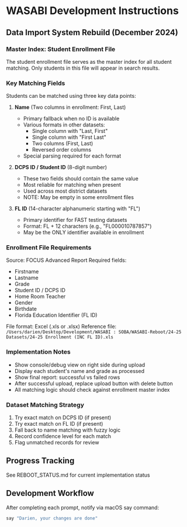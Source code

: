 # WASABI Development Instructions

## Data Import System Rebuild (December 2024)

### Master Index: Student Enrollment File
The student enrollment file serves as the master index for all student matching. Only students in this file will appear in search results.

### Key Matching Fields
Students can be matched using three key data points:

1. **Name** (Two columns in enrollment: First, Last)
   - Primary fallback when no ID is available
   - Various formats in other datasets:
     - Single column with "Last, First"
     - Single column with "First Last"
     - Two columns (First, Last)
     - Reversed order columns
   - Special parsing required for each format

2. **DCPS ID / Student ID** (8-digit number)
   - These two fields should contain the same value
   - Most reliable for matching when present
   - Used across most district datasets
   - NOTE: May be empty in some enrollment files

3. **FL ID** (14-character alphanumeric starting with "FL")
   - Primary identifier for FAST testing datasets
   - Format: FL + 12 characters (e.g., "FL000010787857")
   - May be the ONLY identifier available in enrollment

### Enrollment File Requirements
Source: FOCUS Advanced Report
Required fields:
- Firstname
- Lastname  
- Grade
- Student ID / DCPS ID
- Home Room Teacher
- Gender
- Birthdate
- Florida Education Identifier (FL ID)

File format: Excel (.xls or .xlsx)
Reference file: `/Users/darien/Desktop/Development/WASABI : SOBA/WASABI-Reboot/24-25 Datasets/24-25 Enrollment (INC FL ID).xls`

### Implementation Notes
- Show console/debug view on right side during upload
- Display each student's name and grade as processed
- Show final report: successful vs failed rows
- After successful upload, replace upload button with delete button
- All matching logic should check against enrollment master index

### Dataset Matching Strategy
1. Try exact match on DCPS ID (if present)
2. Try exact match on FL ID (if present)
3. Fall back to name matching with fuzzy logic
4. Record confidence level for each match
5. Flag unmatched records for review

## Progress Tracking
See REBOOT_STATUS.md for current implementation status

## Development Workflow
After completing each prompt, notify via macOS say command:
```bash
say "Darien, your changes are done"
```